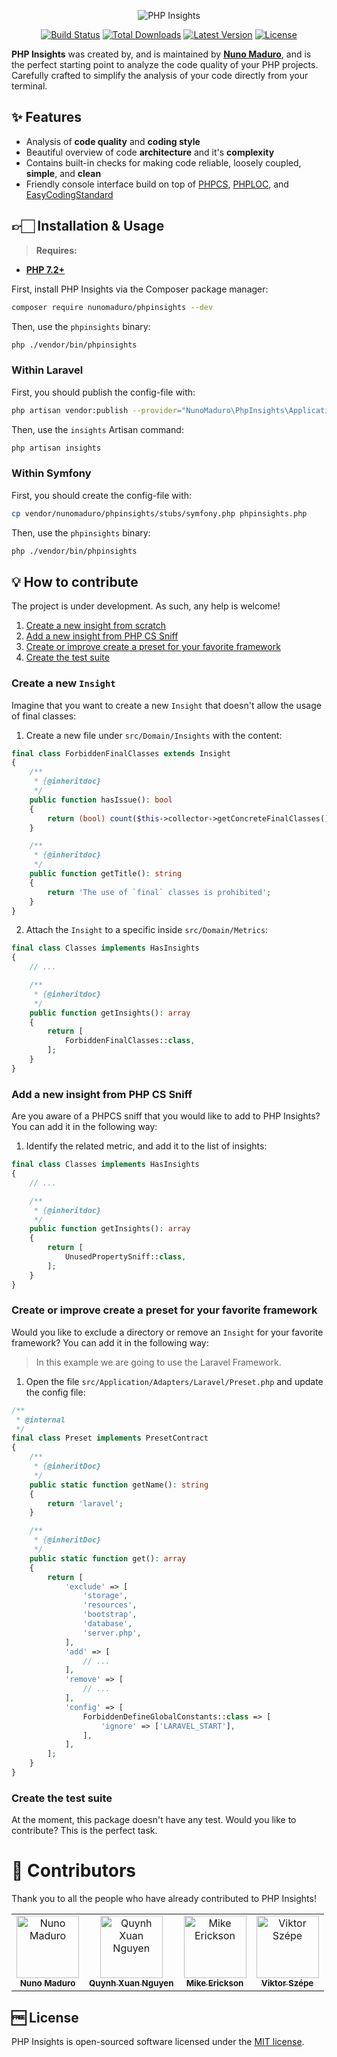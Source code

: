 <p align="center">

  <img alt="PHP Insights" src="https://raw.githubusercontent.com/nunomaduro/phpinsights/feat/first/docs/banner.png" >

  <p align="center">
    <a href="https://travis-ci.org/nunomaduro/phpinsights"><img src="https://img.shields.io/travis/nunomaduro/phpinsights/master.svg" alt="Build Status"></a>
    <a href="https://packagist.org/packages/nunomaduro/phpinsights"><img src="https://poser.pugx.org/nunomaduro/phpinsights/d/total.svg" alt="Total Downloads"></a>
    <a href="https://packagist.org/packages/nunomaduro/phpinsights"><img src="https://poser.pugx.org/nunomaduro/phpinsights/v/stable.svg" alt="Latest Version"></a>
    <a href="https://packagist.org/packages/nunomaduro/phpinsights"><img src="https://poser.pugx.org/nunomaduro/phpinsights/license.svg" alt="License"></a>
  </p>
</p>


**PHP Insights** was created by, and is maintained by **[Nuno Maduro](https://github.com/nunomaduro)**, and is the perfect starting point to analyze the code quality of your PHP projects.
Carefully crafted to simplify the analysis of your code directly from your terminal.

## ✨ Features

- Analysis of **code quality** and **coding style**
- Beautiful overview of code **architecture** and it's **complexity**
- Contains built-in checks for making code reliable, loosely coupled, **simple**, and **clean**
- Friendly console interface build on top of [PHPCS](https://github.com/squizlabs/PHP_CodeSniffer), [PHPLOC](https://github.com/sebastianbergmann/phploc), and [EasyCodingStandard](https://github.com/Symplify/EasyCodingStandard)

## 👉🏻 Installation & Usage

> **Requires:**
- **[PHP 7.2+](https://php.net/releases/)**

First, install PHP Insights via the Composer package manager:
```bash
composer require nunomaduro/phpinsights --dev
```

Then, use the `phpinsights` binary:
```bash
php ./vendor/bin/phpinsights
```

### Within Laravel

First, you should publish the config-file with:
```bash
php artisan vendor:publish --provider="NunoMaduro\PhpInsights\Application\Adapters\Laravel\InsightsServiceProvider"
```

Then, use the `insights` Artisan command:
```bash
php artisan insights
```

### Within Symfony

First, you should create the config-file with:
```bash
cp vendor/nunomaduro/phpinsights/stubs/symfony.php phpinsights.php
```

Then, use the `phpinsights` binary:
```bash
php ./vendor/bin/phpinsights
```

## 💡 How to contribute

The project is under development. As such, any help is welcome!

1. [Create a new insight from scratch](#create-a-new-insight)
2. [Add a new insight from PHP CS Sniff](#add-a-new-insight-from-php-cs-sniff)
3. [Create or improve create a preset for your favorite framework](#create-or-improve-create-a-preset-for-your-favorite-framework)
4. [Create the test suite](#create-the-test-suite)

### Create a new `Insight`

Imagine that you want to create a new `Insight` that doesn't allow the usage of final classes:

1. Create a new file under `src/Domain/Insights` with the content:

```php
final class ForbiddenFinalClasses extends Insight
{
    /**
     * {@inheritdoc}
     */
    public function hasIssue(): bool
    {
        return (bool) count($this->collector->getConcreteFinalClasses());
    }

    /**
     * {@inheritdoc}
     */
    public function getTitle(): string
    {
        return 'The use of `final` classes is prohibited';
    }
}
```

2. Attach the `Insight` to a specific inside `src/Domain/Metrics`:

```php
final class Classes implements HasInsights
{
    // ...

    /**
     * {@inheritdoc}
     */
    public function getInsights(): array
    {
        return [
            ForbiddenFinalClasses::class,
        ];
    }
}
```

### Add a new insight from PHP CS Sniff

Are you aware of a PHPCS sniff that you would like to add to PHP Insights? You can add it in the following way:

1. Identify the related metric, and add it to the list of insights:

```php
final class Classes implements HasInsights
{
    // ...

    /**
     * {@inheritdoc}
     */
    public function getInsights(): array
    {
        return [
            UnusedPropertySniff::class,
        ];
    }
}
```

### Create or improve create a preset for your favorite framework

Would you like to exclude a directory or remove an `Insight` for your favorite framework? You can add it in the following way:

> In this example we are going to use the Laravel Framework.

1. Open the file `src/Application/Adapters/Laravel/Preset.php` and update the config file:

```php
/**
 * @internal
 */
final class Preset implements PresetContract
{
    /**
     * {@inheritDoc}
     */
    public static function getName(): string
    {
        return 'laravel';
    }

    /**
     * {@inheritDoc}
     */
    public static function get(): array
    {
        return [
            'exclude' => [
                'storage',
                'resources',
                'bootstrap',
                'database',
                'server.php',
            ],
            'add' => [
                // ...
            ],
            'remove' => [
                // ...
            ],
            'config' => [
                ForbiddenDefineGlobalConstants::class => [
                    'ignore' => ['LARAVEL_START'],
                ],
            ],
        ];
    }
}
```

### Create the test suite

At the moment, this package doesn't have any test. Would you like to contribute? This is the perfect task.

# 👏 Contributors

Thank you to all the people who have already contributed to PHP Insights!

<!-- ALL-CONTRIBUTORS-LIST:START - Do not remove or modify this section -->
<!-- prettier-ignore -->
<table><tr><td align="center"><a href="https://nunomaduro.com"><img src="https://avatars2.githubusercontent.com/u/5457236?v=4" width="100px;" alt="Nuno Maduro"/><br /><sub><b>Nuno Maduro</b></sub></a><br /></td><td align="center"><a href="https://seriquynh.com"><img src="https://avatars3.githubusercontent.com/u/16967350?v=4" width="100px;" alt="Quynh Xuan Nguyen"/><br /><sub><b>Quynh Xuan Nguyen</b></sub></a><br /></td><td align="center"><a href="https://github.com/mikeerickson"><img src="https://avatars1.githubusercontent.com/u/183153?v=4" width="100px;" alt="Mike Erickson"/><br /><sub><b>Mike Erickson</b></sub></a><br /></td><td align="center"><a href="https://github.com/szepeviktor/debian-server-tools/blob/master/CV.md"><img src="https://avatars3.githubusercontent.com/u/952007?v=4" width="100px;" alt="Viktor Szépe"/><br /><sub><b>Viktor Szépe</b></sub></a><br /></td></tr></table>

<!-- ALL-CONTRIBUTORS-LIST:END -->

## 🆓 License
PHP Insights is open-sourced software licensed under the [MIT license](LICENSE.md).
